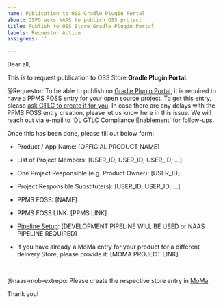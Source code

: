 ```yaml
---
name: Publication to OSS Gradle Plugin Portal
about: OSPO asks NAAS to publish OSS project
title: Publish to OSS Store Gradle Plugin Portal
labels: Requestor Action
assignees: ''

---
```


Dear all,

This is to request publication to OSS Store **Gradle Plugin Portal.**


@Requestor: To be able to publish on [Gradle Plugin Portal](https://plugins.gradle.org/), it is required to have a PPMS FOSS entry for your open source project.
To get this entry, please [ask GTLC to create it for you](https://itsm.services.sap/sp?id=sc_cat_item&sys_id=5050b27a1bbe9910b0a620a6bb4bcbfe&sysparm_category=f68b2abe1b3a9910b0a620a6bb4bcb9a&catalog_id=04ce6e71db12d910034ca8ebd396199e). In case there are any delays with the PPMS FOSS entry creation, please let us know here in this issue. We will reach out via e-mail to 'DL GTLC Compliance Enablement' for follow-ups.

Once this has been done, please fill out below form:

- Product / App Name: [OFFICIAL PRODUCT NAME]

- List of Project Members: [USER_ID; USER_ID; USER_ID; ...]

- One Project Responsible (e.g. Product Owner): [USER_ID]

- Project Responsible Substitute(s): [USER_ID; USER_ID; ...]

- PPMS FOSS: [NAME]

- PPMS FOSS LINK: [PPMS LINK]

- [Pipeline Setup](https://go.sap.corp/OSS-Pipelines): [DEVELOPMENT PIPELINE WILL BE USED or NAAS PIPELINE REQUIRED]

- If you have already a MoMa entry for your product for a different delivery Store, please provide it: [MOMA PROJECT LINK] 

&nbsp;


@naas-mob-extrepo: Please create the respective store entry in [MoMa](https://moma.mo.sap.corp)

Thank you!
